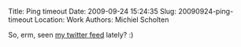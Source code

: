 Title: Ping timeout
Date: 2009-09-24 15:24:35
Slug: 20090924-ping-timeout
Location: Work
Authors: Michiel Scholten

<p>So, erm, seen <a href="http://twitter.com/michielscholten">my twitter feed</a> lately? :)</p>
